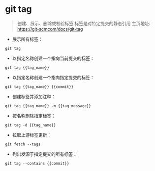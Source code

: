 # git tag

> 创建、展示、删除或校验标签
> 标签是对特定提交的静态引用
> 主页地址: <https://git-scmcom/docs/git-tag>

- 展示所有标签：

`git tag`

- 以指定名称创建一个指向当前提交的标签：

`git tag {{tag_name}}`

- 以指定名称创建一个指向指定提交的标签：

`git tag {{tag_name}} {{commit}}`

- 创建标签并添加注释：

`git tag {{tag_name}} -m {{tag_message}}`

- 按名称删除指定标签：

`git tag -d {{tag_name}}`

- 拉取上游标签更新：

`git fetch --tags`

- 列出发源于指定提交的所有标签：

`git tag --contains {{commit}}`

[#]: contributors: ([李峰])